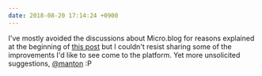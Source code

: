 ```yaml
---
date: 2018-08-20 17:14:24 +0900
---
```

I've mostly avoided the discussions about Micro.blog for reasons explained at the beginning of [this post](http://articles.inqk.net/2018/08/20/micro-blog-improvements.html) but I couldn't resist sharing some of the improvements I'd like to see come to the platform. Yet more unsolicited suggestions, [@manton](https://micro.blog/manton) :P
